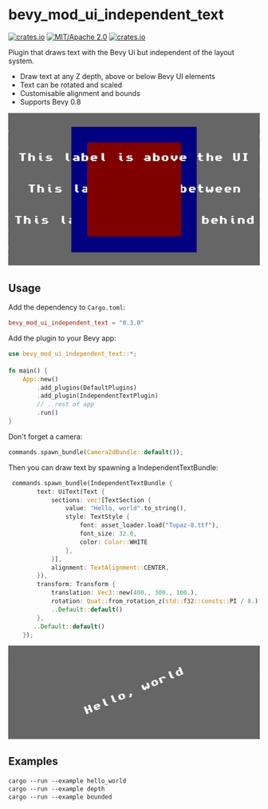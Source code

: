# bevy_mod_ui_independent_text
[![crates.io](https://img.shields.io/crates/v/bevy_mod_ui_independent_text)](https://crates.io/crates/bevy_mod_ui_independent_text)
[![MIT/Apache 2.0](https://img.shields.io/badge/license-MIT%2FApache-blue.svg)](https://github.com/ickshonpe/bevy_mod_ui_independent_text)
[![crates.io](https://img.shields.io/crates/d/bevy_mod_ui_independent_text)](https://crates.io/crates/bevy_mod_ui_independent_text)

Plugin that draws text with the Bevy Ui but independent of the layout system. 
* Draw text at any Z depth, above or below Bevy UI elements
* Text can be rotated and scaled
* Customisable alignment and bounds
* Supports Bevy 0.8

![image](text_depth_example.png)

## Usage

Add the dependency to `Cargo.toml`:

```toml
bevy_mod_ui_independent_text = "0.3.0"
```

Add the plugin to your Bevy app:

```rust
use bevy_mod_ui_independent_text::*;

fn main() {
    App::new()
        .add_plugins(DefaultPlugins)
        .add_plugin(IndependentTextPlugin)
        // ..rest of app
        .run()
}
```

Don't forget a camera:

```rust
commands.spawn_bundle(Camera2dBundle::default());
```

Then you can draw text by spawning a IndependentTextBundle:

```rust
 commands.spawn_bundle(IndependentTextBundle {
        text: UiText(Text {
            sections: vec![TextSection {
                value: "Hello, world".to_string(), 
                style: TextStyle {
                    font: asset_loader.load("Topaz-8.ttf"),
                    font_size: 32.0,
                    color: Color::WHITE
                },
            }],
            alignment: TextAlignment::CENTER,
        }),
        transform: Transform {
            translation: Vec3::new(400., 300., 100.),
            rotation: Quat::from_rotation_z(std::f32::consts::PI / 8.),
            ..Default::default()
        },
       ..Default::default()
    });
```

![image](hello_world.png)

## Examples

```
cargo --run --example hello_world
cargo --run --example depth
cargo --run --example bounded
```